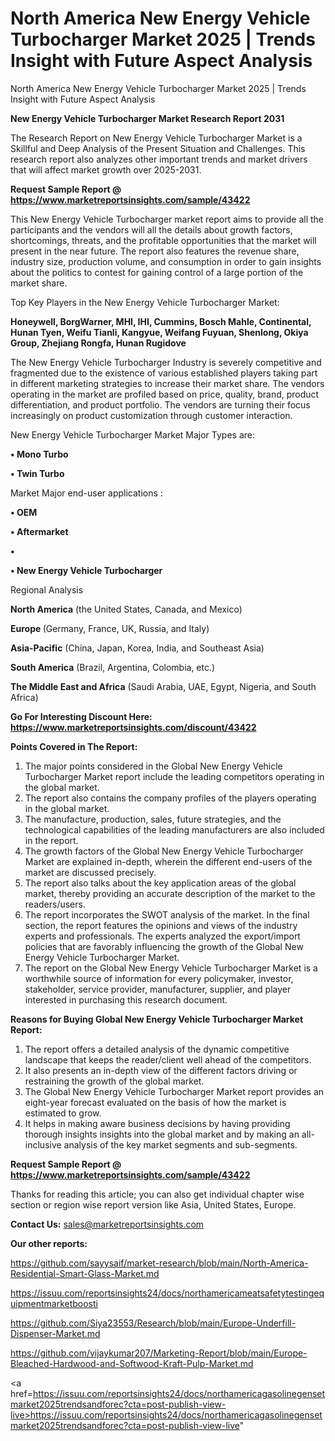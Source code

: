 # North America New Energy Vehicle Turbocharger Market 2025 | Trends Insight with Future Aspect Analysis
North America New Energy Vehicle Turbocharger Market 2025 | Trends Insight with Future Aspect Analysis

<strong>New Energy Vehicle Turbocharger Market Research Report 2031</strong>

The Research Report on New Energy Vehicle Turbocharger Market is a Skillful and Deep Analysis of the Present Situation and Challenges. This research report also analyzes other important trends and market drivers that will affect market growth over 2025-2031.

<strong>Request Sample Report @ <a href=https://www.marketreportsinsights.com/sample/43422>https://www.marketreportsinsights.com/sample/43422</a></strong>

This New Energy Vehicle Turbocharger market report aims to provide all the participants and the vendors will all the details about growth factors, shortcomings, threats, and the profitable opportunities that the market will present in the near future. The report also features the revenue share, industry size, production volume, and consumption in order to gain insights about the politics to contest for gaining control of a large portion of the market share.

Top Key Players in the New Energy Vehicle Turbocharger Market:

<strong>Honeywell, BorgWarner, MHI, IHI, Cummins, Bosch Mahle, Continental, Hunan Tyen, Weifu Tianli, Kangyue, Weifang Fuyuan, Shenlong, Okiya Group, Zhejiang Rongfa, Hunan Rugidove</strong>

The New Energy Vehicle Turbocharger Industry is severely competitive and fragmented due to the existence of various established players taking part in different marketing strategies to increase their market share. The vendors operating in the market are profiled based on price, quality, brand, product differentiation, and product portfolio. The vendors are turning their focus increasingly on product customization through customer interaction.

New Energy Vehicle Turbocharger Market Major Types are:

<strong>•  Mono Turbo

•  Twin Turbo</strong>

Market Major end-user applications :

<strong>•  OEM

•  Aftermarket

•  

•  New Energy Vehicle Turbocharger</strong>

Regional Analysis

</u><strong><b>North America</b></strong> (the United States, Canada, and Mexico)

<strong><b>Europe </b></strong>(Germany, France, UK, Russia, and Italy)

<strong><b>Asia-Pacific</b></strong> (China, Japan, Korea, India, and Southeast Asia)

<strong><b>South America</b></strong> (Brazil, Argentina, Colombia, etc.)

<strong><b>The Middle East and Africa</b></strong> (Saudi Arabia, UAE, Egypt, Nigeria, and South Africa)

<strong>Go For Interesting Discount Here: <a href=https://www.marketreportsinsights.com/discount/43422>https://www.marketreportsinsights.com/discount/43422</a></strong>

<strong>Points Covered in The Report:</strong>
<ol>
  <li>The major points considered in the Global New Energy Vehicle Turbocharger Market report include the leading competitors operating in the global market.</li>
  <li>The report also contains the company profiles of the players operating in the global market.</li>
  <li>The manufacture, production, sales, future strategies, and the technological capabilities of the leading manufacturers are also included in the report.</li>
  <li>The growth factors of the Global New Energy Vehicle Turbocharger Market are explained in-depth, wherein the different end-users of the market are discussed precisely.</li>
  <li>The report also talks about the key application areas of the global market, thereby providing an accurate description of the market to the readers/users.</li>
  <li>The report incorporates the SWOT analysis of the market. In the final section, the report features the opinions and views of the industry experts and professionals. The experts analyzed the export/import policies that are favorably influencing the growth of the Global New Energy Vehicle Turbocharger Market.</li>
  <li>The report on the Global New Energy Vehicle Turbocharger Market is a worthwhile source of information for every policymaker, investor, stakeholder, service provider, manufacturer, supplier, and player interested in purchasing this research document.</li>
</ol>
<strong>Reasons for Buying Global New Energy Vehicle Turbocharger Market Report:</strong>

<ol>
  <li>The report offers a detailed analysis of the dynamic competitive landscape that keeps the reader/client well ahead of the competitors.</li>
  <li>It also presents an in-depth view of the different factors driving or restraining the growth of the global market.</li>
  <li>The Global New Energy Vehicle Turbocharger Market report provides an eight-year forecast evaluated on the basis of how the market is estimated to grow.</li>
  <li>It helps in making aware business decisions by having providing thorough insights insights into the global market and by making an all-inclusive analysis of the key market segments and sub-segments.</li>
</ol>
<strong>Request Sample Report @ <a href=https://www.marketreportsinsights.com/sample/43422>https://www.marketreportsinsights.com/sample/43422</a></strong>


Thanks for reading this article; you can also get individual chapter wise section or region wise report version like Asia, United States, Europe.

<strong>Contact Us:</strong>
sales@marketreportsinsights.com

<strong>Our other reports:</strong>

<a href=https://github.com/sayysaif/market-research/blob/main/North-America-Residential-Smart-Glass-Market.md>https://github.com/sayysaif/market-research/blob/main/North-America-Residential-Smart-Glass-Market.md</a>

<a href=https://issuu.com/reportsinsights24/docs/northamericameatsafetytestingequipmentmarketboosti>https://issuu.com/reportsinsights24/docs/northamericameatsafetytestingequipmentmarketboosti</a>

<a href=https://github.com/Siya23553/Research/blob/main/Europe-Underfill-Dispenser-Market.md>https://github.com/Siya23553/Research/blob/main/Europe-Underfill-Dispenser-Market.md</a>

<a href=https://github.com/vijaykumar207/Marketing-Report/blob/main/Europe-Bleached-Hardwood-and-Softwood-Kraft-Pulp-Market.md>https://github.com/vijaykumar207/Marketing-Report/blob/main/Europe-Bleached-Hardwood-and-Softwood-Kraft-Pulp-Market.md</a>

<a href=https://issuu.com/reportsinsights24/docs/northamericagasolinegensetmarket2025trendsandforec?cta=post-publish-view-live>https://issuu.com/reportsinsights24/docs/northamericagasolinegensetmarket2025trendsandforec?cta=post-publish-view-live</a>"
